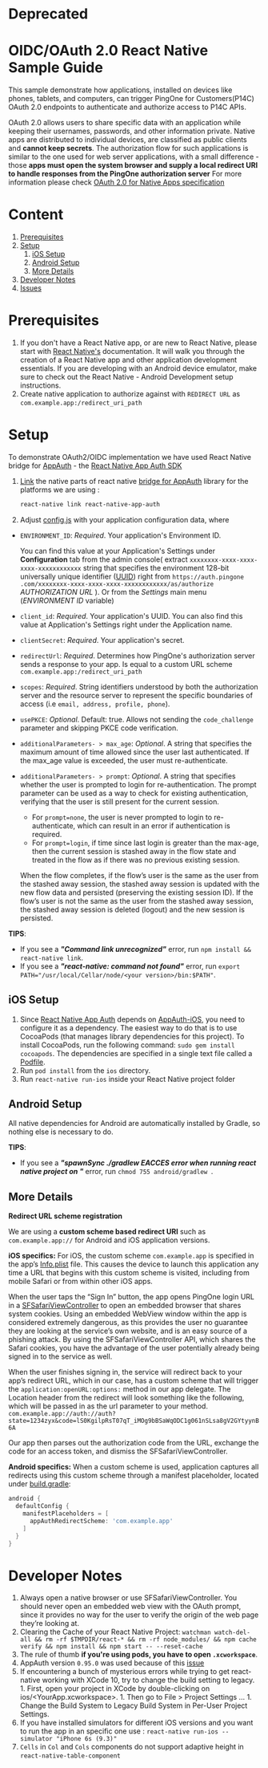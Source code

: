 # Deprecated

# OIDC/OAuth 2.0 React Native Sample Guide
This sample demonstrate how applications, installed on devices like phones, tablets, and computers, can trigger PingOne for Customers(P14C) OAuth 2.0 endpoints to authenticate and authorize access to P14C APIs. 

OAuth 2.0 allows users to share specific data with an application while keeping their usernames, passwords, and other information private.
Native apps are distributed to individual devices, are classified as public clients and **cannot keep secrets**.
The authorization flow for such applications is similar to the one used for web server applications, with a small difference - those **apps must open the system browser and supply a local redirect URI to handle responses from the PingOne authorization server**
For more information please check [OAuth 2.0 for Native Apps specification](https://tools.ietf.org/html/rfc8252)

# Content
1. [Prerequisites](#prerequisites)
1. [Setup](#setup)
    1. [iOS Setup](#ios-setup)
    1. [Android Setup](#android-setup)
    1. [More Details](#more-details)
1. [Developer Notes](#developer-notes)
1. [Issues](#issues)


# Prerequisites 
1. If you don't have a React Native app, or are new to React Native, please start with [React Native's](https://facebook.github.io/react-native/docs/getting-started) documentation. It will walk you through the creation of a React Native app and other application development essentials.
If you are developing with an Android device emulator, make sure to check out the React Native - Android Development setup instructions.
1. Create native application to authorize against with `REDIRECT URL` as `com.example.app:/redirect_uri_path`


# Setup

To demonstrate OAuth2/OIDC implementation we have used React Native bridge for [AppAuth](https://appauth.io/) - the [React Native App Auth SDK](https://github.com/FormidableLabs/react-native-app-auth)

1. [Link](https://facebook.github.io/react-native/docs/linking-libraries-ios) the native parts of react native [bridge for AppAuth](https://github.com/FormidableLabs/react-native-app-auth) library for the platforms we are using :
    ```bash 
    react-native link react-native-app-auth
    ``` 
    
1. Adjust [config.js](config.js) with your application configuration data, where
- `ENVIRONMENT_ID`: *Required*. Your application's Environment ID. 

    You can find this value at your Application's Settings under 
    **Configuration** tab from the admin console( extract `xxxxxxxx-xxxx-xxxx-xxxx-xxxxxxxxxxxx` string that specifies the environment 128-bit universally unique identifier ([UUID](https://tools.ietf.org/html/rfc4122)) right from `https://auth.pingone
    .com/xxxxxxxx-xxxx-xxxx-xxxx-xxxxxxxxxxxx/as/authorize` *AUTHORIZATION URL* ). Or from the *Settings* main menu (*ENVIRONMENT ID* variable)
- `client_id`: *Required*. Your application's UUID. You can also find this value at Application's Settings right under the Application name.
- `clientSecret`: *Required*. Your application's secret.
- `redirectUrl`: *Required*. Determines how PingOne's authorization server sends a response to your app. Is equal to a custom URL scheme `com.example.app:/redirect_uri_path`
- `scopes`: *Required*.  String identifiers understood by both the authorization server and the resource server to represent the specific boundaries of access (i.e `email, address, profile, phone`).
- `usePKCE`: *Optional*. Default: true. Allows not sending the `code_challenge` parameter and skipping PKCE code verification.
- `additionalParameters- > max_age`: *Optional*. A string that specifies the maximum amount of time allowed since the user last authenticated. If the max_age value is exceeded, the user must re-authenticate.
- `additionalParameters- > prompt`: *Optional*.  A string that specifies whether the user is prompted to login for re-authentication. The prompt parameter can be used as a way to check for existing authentication, verifying that the user is still present for the current session.
  - For `prompt=none`, the user is never prompted to login to re-authenticate, which can result in an error if authentication is required. 
  - For `prompt=login`, if time since last login is greater than the max-age, then the current session is stashed away in the flow state and treated in the flow as if there was no previous existing session. 
  
  When the flow completes, if the flow’s user is the same as the user from the stashed away session, the stashed away session is updated with the new flow data and persisted (preserving the existing session ID). 
  If the flow’s user is not the same as the user from the stashed away session, the stashed away session is deleted (logout) and the new session is persisted. 


**TIPS**: 
- If you see a **_"Command link unrecognized"_** error, run `npm install && react-native link`.
- If you see a **_"react-native: command not found"_** error, run `export PATH="/usr/local/Cellar/node/<your version>/bin:$PATH"`. 

## iOS Setup
1. Since [React Native App Auth](https://github.com/FormidableLabs/react-native-app-auth) depends on [AppAuth-iOS](https://github.com/openid/AppAuth-iOS), you need to configure it as a dependency.
 The easiest way to do that is to use CocoaPods (that manages library dependencies for this project). To install CocoaPods, run the following command:
`sudo gem install cocoapods`. The dependencies are specified in a single text file called a [Podfile](./ios/Podfile).
1. Run `pod install` from the `ios` directory.
1. Run `react-native run-ios` inside your React Native project folder


## Android Setup

All native dependencies for Android are automatically installed by Gradle, so nothing else is necessary to do.

**TIPS**: 
- If you see a **_"spawnSync ./gradlew EACCES error when running react native project on "_** error, run `chmod 755 android/gradlew `.

## More Details

**Redirect URL scheme registration** 

We are using a **custom scheme based redirect URI** such as `com.example.app://` for Android and iOS application versions. 

**iOS specifics:** 
For iOS, the custom scheme `com.example.app` is specified in the app’s [Info.plist](./ios/react_native/Info.plist) file. This causes the device to launch this application any time a URL that begins with this custom scheme is visited, including from mobile Safari or from within other iOS apps.

When the user taps the “Sign In” button, the app opens PingOne login URL in a [SFSafariViewController](https://developer.apple.com/documentation/safariservices/sfsafariviewcontroller) to open an embedded browser that shares system cookies. 
Using an embedded WebView window within the app is considered extremely dangerous, as this provides the user no guarantee they are looking at the service’s own website, and is an easy source of a phishing attack. 
By using the SFSafariViewController API, which shares the Safari cookies, you have the advantage of the user potentially already being signed in to the service as well.

When the user finishes signing in, the service will redirect back to your app’s redirect URL, which in our case, has a custom scheme that will trigger the `application:openURL:options:` method in our app delegate. The Location header from the redirect will look something like the following, which will be passed in as the url parameter to your method.
`com.example.app://auth://auth?state=1234zyx&code=lS0KgilpRsT07qT_iMOg9bBSaWqODC1g061nSLsa8gV2GYtyynB6A`

Our app then parses out the authorization code from the URL, exchange the code for an access token, and dismiss the SFSafariViewController. 

**Android specifics:** 
When a custom scheme is used, application captures all redirects using this custom scheme through a manifest placeholder, located under [build.gradle](android/app/build.gradle): 
```groovy
android {
  defaultConfig {
    manifestPlaceholders = [
      appAuthRedirectScheme: 'com.example.app'
    ]
  }
}
```

# Developer Notes
1. Always open a native browser or use SFSafariViewController. You should never open an embedded web view with the OAuth prompt, since it provides no way for the user to verify the origin of the web page they’re looking at.
1. Clearing the Cache of your React Native Project: `watchman watch-del-all && rm -rf $TMPDIR/react-* && rm -rf node_modules/ && npm cache verify && npm install && npm start -- --reset-cache`
1. The rule of thumb **if you're using pods, you have to open `.xcworkspace`**.
1. AppAuth version `0.95.0` was used because of this [issue](https://github.com/FormidableLabs/react-native-app-auth/issues/256)
1. If encountering a bunch of mysterious errors while  trying to get react-native working with XCode 10, try to change the build setting to legacy.
		1. First, open your project in XCode by double-clicking on ios/<YourApp.xcworkspace>.
		1. Then go to File > Project Settings …
		1. Change the Build System to Legacy Build System in Per-User Project Settings.
1. If you have installed simulators for different iOS versions and you want to run the app in an specific one use : `react-native run-ios --simulator "iPhone 6s (9.3)"`
1. `Cells` in `Col` and `Cols` components do not support adaptive height in `react-native-table-component`
